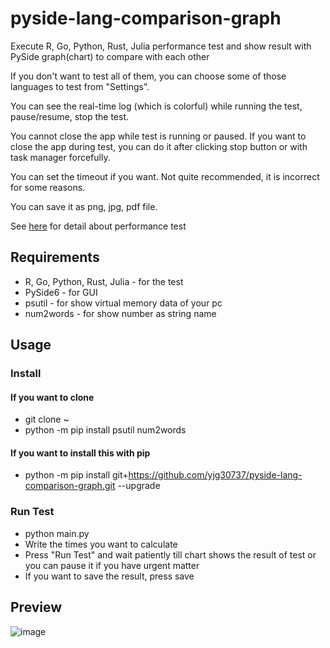 # pyside-lang-comparison-graph
Execute R, Go, Python, Rust, Julia performance test and show result with PySide graph(chart) to compare with each other

If you don't want to test all of them, you can choose some of those languages to test from "Settings".

You can see the real-time log (which is colorful) while running the test, pause/resume, stop the test.

You cannot close the app while test is running or paused. If you want to close the app during test, you can do it after clicking stop button or with task manager forcefully.

You can set the timeout if you want. Not quite recommended, it is incorrect for some reasons.

You can save it as png, jpg, pdf file.

See <a href="https://github.com/yjg30737/high-performance-lang-comparison.git">here</a> for detail about performance test

## Requirements
* R, Go, Python, Rust, Julia - for the test
* PySide6 - for GUI
* psutil - for show virtual memory data of your pc
* num2words - for show number as string name

## Usage
### Install
#### If you want to clone
* git clone ~
* python -m pip install psutil num2words
#### If you want to install this with pip
* python -m pip install git+https://github.com/yjg30737/pyside-lang-comparison-graph.git --upgrade
### Run Test
* python main.py
* Write the times you want to calculate
* Press "Run Test" and wait patiently till chart shows the result of test or you can pause it if you have urgent matter
* If you want to save the result, press save

## Preview

![image](https://user-images.githubusercontent.com/55078043/196132830-3bbeb2f9-7c70-4100-9cd1-b914d80ed57c.png)
